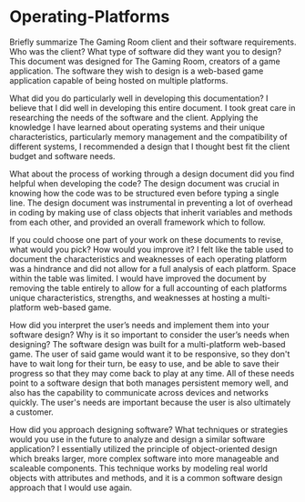 # Operating-Platforms

Briefly summarize The Gaming Room client and their software requirements. Who was the client? What type of software did they want you to design?
 This document was designed for The Gaming Room, creators of a game application. The software they wish to design is a web-based game application capable of being hosted on multiple platforms.

What did you do particularly well in developing this documentation?
 I believe that I did well in developing this entire document. I took great care in researching the needs of the software and the client. Applying the knowledge I have learned about operating systems and their unique
 characteristics, particularly memory management and the compatibility of different systems, I recommended a design that I thought best fit the client budget and software needs.

What about the process of working through a design document did you find helpful when developing the code?
 The design document was crucial in knowing how the code was to be structured even before typing a single line. The design document was instrumental in preventing a lot of overhead in coding by making use of class objects     that inherit variables and methods from each other, and provided an overall framework which to follow.

If you could choose one part of your work on these documents to revise, what would you pick? How would you improve it?
 I felt like the table used to document the characteristics and weaknesses of each operating platform was a hindrance and did not allow for a full analysis of each platform. Space within the table was limited. I would have    improved the document by removing the table entirely to allow for a full accounting of each platforms unique characteristics, strengths, and weaknesses at hosting a multi-platform web-based game.

How did you interpret the user’s needs and implement them into your software design? Why is it so important to consider the user’s needs when designing?
 The software design was built for a multi-platform web-based game. The user of said game would want it to be responsive, so they don't have to wait long for their turn, be easy to use, and be able to save their progress so   that they may come back to play at any time. All of these needs point to a software design that both manages persistent memory well, and also has the capability to communicate across devices and networks quickly. The         user's needs are important because the user is also ultimately a customer.

How did you approach designing software? What techniques or strategies would you use in the future to analyze and design a similar software application?
  I essentially utilized the principle of object-oriented design which breaks larger, more complex software into more manageable and scaleable components. This technique works by modeling real world objects with attributes     and methods, and it is a common software design approach that I would use again.
